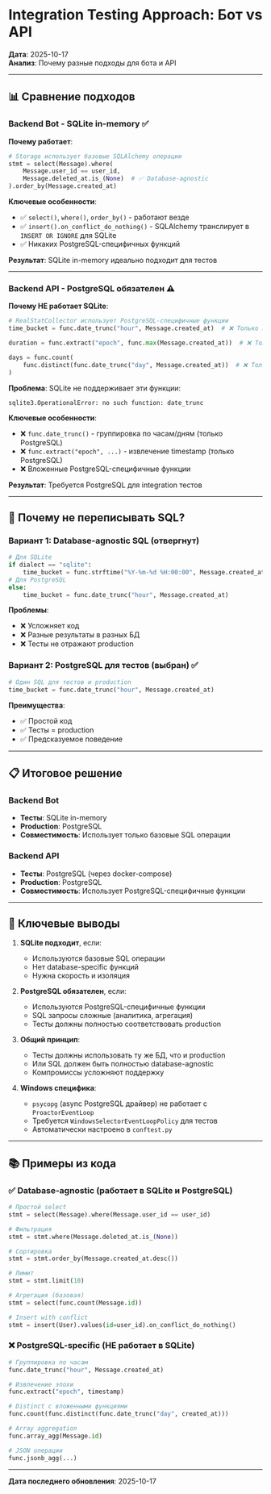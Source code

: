 # Integration Testing Approach: Бот vs API

**Дата**: 2025-10-17  
**Анализ**: Почему разные подходы для бота и API

---

## 📊 Сравнение подходов

### Backend Bot - SQLite in-memory ✅

**Почему работает**:
```python
# Storage использует базовые SQLAlchemy операции
stmt = select(Message).where(
    Message.user_id == user_id,
    Message.deleted_at.is_(None)  # ✅ Database-agnostic
).order_by(Message.created_at)
```

**Ключевые особенности**:
- ✅ `select()`, `where()`, `order_by()` - работают везде
- ✅ `insert().on_conflict_do_nothing()` - SQLAlchemy транслирует в `INSERT OR IGNORE` для SQLite
- ✅ Никаких PostgreSQL-специфичных функций

**Результат**: SQLite in-memory идеально подходит для тестов

---

### Backend API - PostgreSQL обязателен ⚠️

**Почему НЕ работает SQLite**:
```python
# RealStatCollector использует PostgreSQL-специфичные функции
time_bucket = func.date_trunc("hour", Message.created_at)  # ❌ Только PostgreSQL

duration = func.extract("epoch", func.max(Message.created_at))  # ❌ Только PostgreSQL

days = func.count(
    func.distinct(func.date_trunc("day", Message.created_at))  # ❌ Только PostgreSQL
)
```

**Проблема**: SQLite не поддерживает эти функции:
```
sqlite3.OperationalError: no such function: date_trunc
```

**Ключевые особенности**:
- ❌ `func.date_trunc()` - группировка по часам/дням (только PostgreSQL)
- ❌ `func.extract("epoch", ...)` - извлечение timestamp (только PostgreSQL)
- ❌ Вложенные PostgreSQL-специфичные функции

**Результат**: Требуется PostgreSQL для integration тестов

---

## 🎯 Почему не переписывать SQL?

### Вариант 1: Database-agnostic SQL (отвергнут)

```python
# Для SQLite
if dialect == "sqlite":
    time_bucket = func.strftime("%Y-%m-%d %H:00:00", Message.created_at)
# Для PostgreSQL
else:
    time_bucket = func.date_trunc("hour", Message.created_at)
```

**Проблемы**:
- ❌ Усложняет код
- ❌ Разные результаты в разных БД
- ❌ Тесты не отражают production

### Вариант 2: PostgreSQL для тестов (выбран) ✅

```python
# Один SQL для тестов и production
time_bucket = func.date_trunc("hour", Message.created_at)
```

**Преимущества**:
- ✅ Простой код
- ✅ Тесты = production
- ✅ Предсказуемое поведение

---

## 📋 Итоговое решение

### Backend Bot
- **Тесты**: SQLite in-memory
- **Production**: PostgreSQL
- **Совместимость**: Использует только базовые SQL операции

### Backend API
- **Тесты**: PostgreSQL (через docker-compose)
- **Production**: PostgreSQL
- **Совместимость**: Использует PostgreSQL-специфичные функции

---

## 🔑 Ключевые выводы

1. **SQLite подходит**, если:
   - Используются базовые SQL операции
   - Нет database-specific функций
   - Нужна скорость и изоляция

2. **PostgreSQL обязателен**, если:
   - Используются PostgreSQL-специфичные функции
   - SQL запросы сложные (аналитика, агрегация)
   - Тесты должны полностью соответствовать production

3. **Общий принцип**:
   - Тесты должны использовать ту же БД, что и production
   - Или SQL должен быть полностью database-agnostic
   - Компромиссы усложняют поддержку

4. **Windows специфика**:
   - `psycopg` (async PostgreSQL драйвер) не работает с `ProactorEventLoop`
   - Требуется `WindowsSelectorEventLoopPolicy` для тестов
   - Автоматически настроено в `conftest.py`

---

## 📚 Примеры из кода

### ✅ Database-agnostic (работает в SQLite и PostgreSQL)

```python
# Простой select
stmt = select(Message).where(Message.user_id == user_id)

# Фильтрация
stmt = stmt.where(Message.deleted_at.is_(None))

# Сортировка
stmt = stmt.order_by(Message.created_at.desc())

# Лимит
stmt = stmt.limit(10)

# Агрегация (базовая)
stmt = select(func.count(Message.id))

# Insert with conflict
stmt = insert(User).values(id=user_id).on_conflict_do_nothing()
```

### ❌ PostgreSQL-specific (НЕ работает в SQLite)

```python
# Группировка по часам
func.date_trunc("hour", Message.created_at)

# Извлечение эпохи
func.extract("epoch", timestamp)

# Distinct с вложенными функциями
func.count(func.distinct(func.date_trunc("day", created_at)))

# Array aggregation
func.array_agg(Message.id)

# JSON операции
func.jsonb_agg(...)
```

---

**Дата последнего обновления**: 2025-10-17

